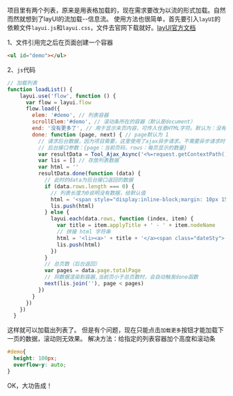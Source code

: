 项目里有两个列表，原来是用表格加载的，现在需求要改为以流的形式加载。自然而然就想到了layUI的流加载--信息流。
使用方法也很简单，首先要引入`layUI`的依赖文件`layui.js`和`layui.css`，文件去官网下载就好。[layUI官方文档](https://www.layui.com/doc/modules/flow.html)

1、文件引用完之后在页面创建一个容器

```html
<ul id="demo"></ul>
```

2、`js`代码

```javascript
// 加载列表
function loadList() {
    layui.use('flow', function () {
      var flow = layui.flow
      flow.load({
        elem: '#demo', // 列表容器
        scrollElem:'#demo', // 滚动条所在的容器（默认是document）
        end: '没有更多了', // 用于显示末页内容，可传入任意HTML字符。默认为：没有更多了
        done: function (page, next) { // page默认为 1
          // 请求后台数据，因为项目需要，这里使用了ajax异步请求。不需要异步请求时，正常请求就可以。
          // 后台接口参数：{page：当前页码，rows：每页显示的数量}
          var resultData = Tool_Ajax_Async('<%=request.getContextPath()%>/uniflow/getTodoWorks.do', {page:page,rows:5}, 'json')
          var lis = [] // 存放列表数据
          var html = ''
          resultData.done(function (data) {
          	// 此时的data为后台接口返回的数据
            if (data.rows.length === 0) {
              // 列表长度为0说明没有数据，给默认值
              html = '<span style="display:inline-block;margin: 10px 15px;">暂时没有新的数据</span>'
              lis.push(html)
            } else {
              layui.each(data.rows, function (index, item) {
                var title = item.applyTitle + ' - ' + item.nodeName
                // 拼接 html 字符串
                html = '<li><a>' + title + '</a><span class="dateSty">' + new Date(item.createTime).toLocaleString() + '</span></li>'
                lis.push(html)
              })
            }
            // 总页数（后台返回）
            var pages = data.page.totalPage
            // 将数据渲染到容器,当前页小于总页数时，会自动触发done函数
            next(lis.join(''), page < pages)
          })
        }
      })
    })
  }
```

这样就可以加载出列表了。
但是有个问题，现在只能点击`加载更多`按钮才能加载下一页的数据，滚动则无效果。
解决方法：给指定的列表容器加个高度和滚动条

```css
#demo{
  height: 100px;
  overflow-y: auto;
}
```

OK，大功告成！